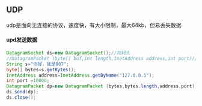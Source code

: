 ## UDP
udp是面向无连接的协议，速度快，有大小限制，最大64kb，但易丢失数据
#### upd发送数据
```java
DatagramSocket ds=new DatagramSocket();//找码头
//DatagramPacket (byte[] buf,int length,InetAddress address,int port)//打包数据的格式
String s="你好，我是007";
byte[] bytes=s.getBytes();
InetAddress address=InetAddress.getByName("127.0.0.1");
int port =10000;
DatagramPacket dp=new DatagramPacket (bytes,bytes.length,address,port);
ds.send(dp);
ds.close();
```
